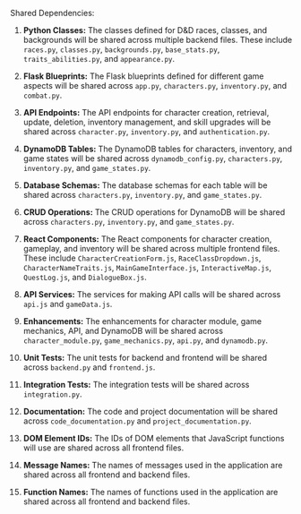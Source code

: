 Shared Dependencies:

1. **Python Classes:** The classes defined for D&D races, classes, and backgrounds will be shared across multiple backend files. These include `races.py`, `classes.py`, `backgrounds.py`, `base_stats.py`, `traits_abilities.py`, and `appearance.py`.

2. **Flask Blueprints:** The Flask blueprints defined for different game aspects will be shared across `app.py`, `characters.py`, `inventory.py`, and `combat.py`.

3. **API Endpoints:** The API endpoints for character creation, retrieval, update, deletion, inventory management, and skill upgrades will be shared across `character.py`, `inventory.py`, and `authentication.py`.

4. **DynamoDB Tables:** The DynamoDB tables for characters, inventory, and game states will be shared across `dynamodb_config.py`, `characters.py`, `inventory.py`, and `game_states.py`.

5. **Database Schemas:** The database schemas for each table will be shared across `characters.py`, `inventory.py`, and `game_states.py`.

6. **CRUD Operations:** The CRUD operations for DynamoDB will be shared across `characters.py`, `inventory.py`, and `game_states.py`.

7. **React Components:** The React components for character creation, gameplay, and inventory will be shared across multiple frontend files. These include `CharacterCreationForm.js`, `RaceClassDropdown.js`, `CharacterNameTraits.js`, `MainGameInterface.js`, `InteractiveMap.js`, `QuestLog.js`, and `DialogueBox.js`.

8. **API Services:** The services for making API calls will be shared across `api.js` and `gameData.js`.

9. **Enhancements:** The enhancements for character module, game mechanics, API, and DynamoDB will be shared across `character_module.py`, `game_mechanics.py`, `api.py`, and `dynamodb.py`.

10. **Unit Tests:** The unit tests for backend and frontend will be shared across `backend.py` and `frontend.js`.

11. **Integration Tests:** The integration tests will be shared across `integration.py`.

12. **Documentation:** The code and project documentation will be shared across `code_documentation.py` and `project_documentation.py`.

13. **DOM Element IDs:** The IDs of DOM elements that JavaScript functions will use are shared across all frontend files.

14. **Message Names:** The names of messages used in the application are shared across all frontend and backend files.

15. **Function Names:** The names of functions used in the application are shared across all frontend and backend files.